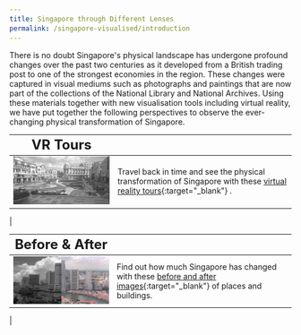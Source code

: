 ```yaml
---
title: Singapore through Different Lenses
permalink: /singapore-visualised/introduction
---
```

There is no doubt Singapore's physical landscape has undergone profound changes over the past two centuries as it developed from a British trading post to one of the strongest economies in the region. These changes were captured in visual mediums such as photographs and paintings that are now part of the collections of the National Library and National Archives. Using these materials together with new visualisation tools including virtual reality, we have put together the following perspectives to observe the ever-changing physical transformation of Singapore.

| **<font size=5> VR Tours</font>** |  | 
| -------- | -------- | 
| <img src="/images/landing-singapore-revisualised-vr-tours.jpg" alt="singapore-revisualised-vr-tours" style="width:500px;" />   | Travel back in time and see the physical transformation of Singapore with these [virtual reality tours](/singapore-visualised/vr-tours){:target="_blank"} .
|

| **<font size=5> Before & After</font>** |  | 
| -------- | -------- | 
| <img src="/images/landing-singapore-revisualised-before-and-after.png" alt="singapore-revisualised-before-and-after" style="width:500px;" />      | Find out how much Singapore has changed with these [before and after images](/singapore-visualised/before-and-after){:target="_blank"} of places and buildings.
|